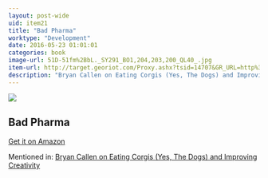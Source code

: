 ```yaml
---
layout: post-wide
uid: item21
title: "Bad Pharma"
worktype: "Development"
date: 2016-05-23 01:01:01
categories: book
image-url: 51D-51fm%2BbL._SY291_BO1,204,203,200_QL40_.jpg
item-url: http://target.georiot.com/Proxy.ashx?tsid=14707&GR_URL=http%3A%2F%2Fwww.amazon.com%2FBad-Pharma-Companies-Mislead-Patients%2Fdp%2F0865478007%2F
description: "Bryan Callen on Eating Corgis (Yes, The Dogs) and Improving Creativity"
---
```

<a href="http://target.georiot.com/Proxy.ashx?tsid=14707&GR_URL=http%3A%2F%2Fwww.amazon.com%2FBad-Pharma-Companies-Mislead-Patients%2Fdp%2F0865478007%2F" target="blank"><img src="../../../../img/thumbs/51D-51fm%2BbL._SY291_BO1,204,203,200_QL40_.jpg" class="prod-img"></a>
<h2>Bad Pharma</h2>
<p><a href="http://target.georiot.com/Proxy.ashx?tsid=14707&GR_URL=http%3A%2F%2Fwww.amazon.com%2FBad-Pharma-Companies-Mislead-Patients%2Fdp%2F0865478007%2F" target="blank">Get it on Amazon</a><p>
<p>Mentioned in: <a href="http://fourhourworkweek.com/2014/12/01/bryan-callen/" target="blank">Bryan Callen on Eating Corgis (Yes, The Dogs) and Improving Creativity</a></p>
